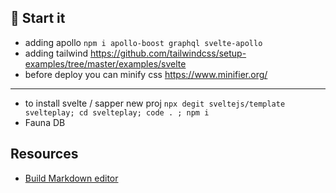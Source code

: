 ## 🍅 Start it

- adding apollo `npm i apollo-boost graphql svelte-apollo`
- adding tailwind https://github.com/tailwindcss/setup-examples/tree/master/examples/svelte
- before deploy you can minify css https://www.minifier.org/

---

- to install svelte / sapper new proj
  `npx degit sveltejs/template svelteplay; cd svelteplay; code . ; npm i`
- Fauna DB

## Resources

- [Build Markdown editor](https://dev.to/karkranikhil/build-markdown-editor-using-svelte-in-10-minutes-1c69)
